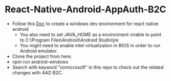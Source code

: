 # React-Native-Android-AppAuth-B2C

- Follow this [Doc](https://codeburst.io/setting-up-development-environment-using-react-native-on-windows-dd240e69f776) to create a windows dev environment for react native android
    - You also need to set JAVA_HOME as a environment virable to point to C:\Program Files\Android\Android Studio\jre
    - You might need to enable intel virtualization in BIOS in order to run Android emulator.
- Clone the project from here. 
- npm run android-windows
- Search with keyword "onmicrosoft" in this repo to check out the related changes with AAD B2C.

